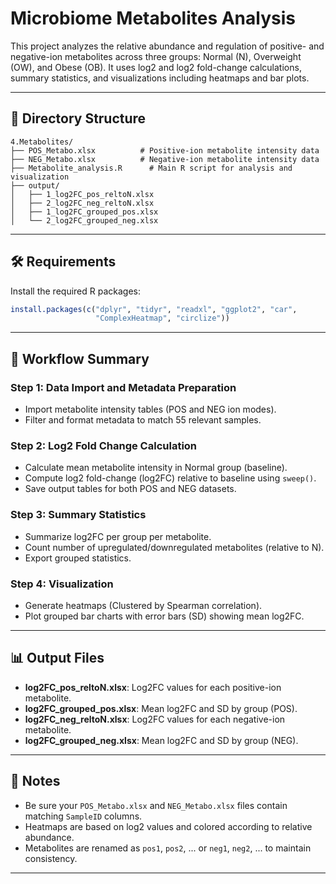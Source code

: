 # Microbiome Metabolites Analysis

This project analyzes the relative abundance and regulation of positive- and negative-ion metabolites across three groups: Normal (N), Overweight (OW), and Obese (OB). It uses log2 and log2 fold-change calculations, summary statistics, and visualizations including heatmaps and bar plots.

---

## 📁 Directory Structure

```
4.Metabolites/
├── POS_Metabo.xlsx          # Positive-ion metabolite intensity data
├── NEG_Metabo.xlsx          # Negative-ion metabolite intensity data
├── Metabolite_analysis.R      # Main R script for analysis and visualization
├── output/
│   ├── 1_log2FC_pos_reltoN.xlsx
│   ├── 2_log2FC_neg_reltoN.xlsx
│   ├── 1_log2FC_grouped_pos.xlsx
│   └── 2_log2FC_grouped_neg.xlsx
```

---

## 🛠️ Requirements

Install the required R packages:

```r
install.packages(c("dplyr", "tidyr", "readxl", "ggplot2", "car",
                   "ComplexHeatmap", "circlize"))
```

---

## 🔄 Workflow Summary

### Step 1: Data Import and Metadata Preparation

* Import metabolite intensity tables (POS and NEG ion modes).
* Filter and format metadata to match 55 relevant samples.

### Step 2: Log2 Fold Change Calculation

* Calculate mean metabolite intensity in Normal group (baseline).
* Compute log2 fold-change (log2FC) relative to baseline using `sweep()`.
* Save output tables for both POS and NEG datasets.

### Step 3: Summary Statistics

* Summarize log2FC per group per metabolite.
* Count number of upregulated/downregulated metabolites (relative to N).
* Export grouped statistics.

### Step 4: Visualization

* Generate heatmaps (Clustered by Spearman correlation).
* Plot grouped bar charts with error bars (SD) showing mean log2FC.

---

## 📊 Output Files

* **log2FC\_pos\_reltoN.xlsx**: Log2FC values for each positive-ion metabolite.
* **log2FC\_grouped\_pos.xlsx**: Mean log2FC and SD by group (POS).
* **log2FC\_neg\_reltoN.xlsx**: Log2FC values for each negative-ion metabolite.
* **log2FC\_grouped\_neg.xlsx**: Mean log2FC and SD by group (NEG).

---

## 📎 Notes

* Be sure your `POS_Metabo.xlsx` and `NEG_Metabo.xlsx` files contain matching `SampleID` columns.
* Heatmaps are based on log2 values and colored according to relative abundance.
* Metabolites are renamed as `pos1`, `pos2`, ... or `neg1`, `neg2`, ... to maintain consistency.

---

